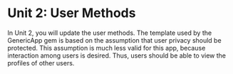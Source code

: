 # Unit 2: User Methods

In Unit 2, you will update the user methods.  The template used by the GenericApp gem is based on the assumption that user privacy should be protected.  This assumption is much less valid for this app, because interaction among users is desired.  Thus, users should be able to view the profiles of other users.
